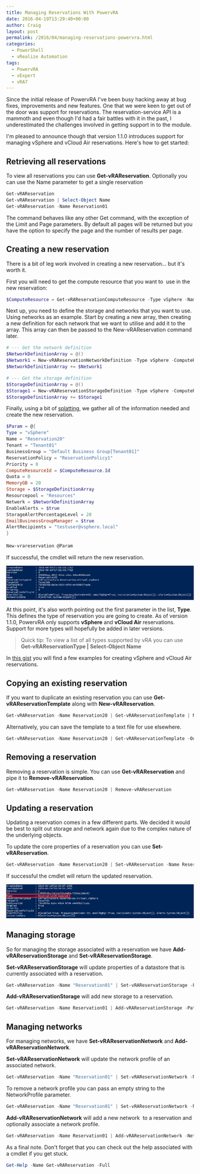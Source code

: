 ```yaml
---
title: Managing Reservations With PowervRA
date: 2016-04-19T13:29:40+00:00
author: Craig
layout: post
permalink: /2016/04/managing-reservations-powervra.html
categories:
  - PowerShell
  - vRealize Automation
tags:
  - PowervRA
  - vExpert
  - vRA7
---
```

Since the initial release of PowervRA I've been busy hacking away at bug fixes, improvements and new features. One that we were keen to get out of the door was support for reservations. The reservation-service API is a mammoth and even though I'd had a fair battles with it in the past, I underestimated the challenges involved in getting support in to the module.

I'm pleased to announce though that version 1.1.0 introduces support for managing vSphere and vCloud Air reservations. Here's how to get started:

<!--more-->

## Retrieving all reservations

To view all reservations you can use **Get-vRAReservation**. Optionally you can use the Name parameter to get a single reservation

```PowerShell
Get-vRAReservation
Get-vRAReservation | Select-Object Name
Get-vRAReservation -Name Reservation01
```

The command behaves like any other Get command, with the exception of the Limit and Page parameters. By default all pages will be returned but you have the option to specify the page and the number of results per page.

## Creating a new reservation

There is a bit of leg work involved in creating a new reservation... but it's worth it.

First you will need to get the compute resource that you want to  use in the new reservation:

```PowerShell
$ComputeResource = Get-vRAReservationComputeResource -Type vSphere -Name "Cluster01 (vCenter)"
```

Next up, you need to define the storage and networks that you want to use. Using networks as an example. Start by creating a new array, then creating a new definition for each network that we want to utilise and add it to the array. This array can then be passed to the New-vRAReservation command later.

```PowerShell
# --- Get the network definition
$NetworkDefinitionArray = @()
$Network1 = New-vRAReservationNetworkDefinition -Type vSphere -ComputeResourceId $ComputeResource.Id -NetworkPath "VM Network" -NetworkProfile "Test" -Verbose
$NetworkDefinitionArray += $Network1
```

```PowerSHell
# --- Get the storage definition
$StorageDefinitionArray = @()
$Storage1 = New-vRAReservationStorageDefinition -Type vSphere -ComputeResourceId $ComputeResource.Id -Path "NFS001" -ReservedSizeGB 10 -Priority 0 -Verbose
$StorageDefinitionArray += $Storage1
```

Finally, using a bit of <a href="https://technet.microsoft.com/en-us/magazine/gg675931.aspx" target="_blank">splatting</a>, we gather all of the information needed and create the new reservation.

```PowerShell
$Param = @{
Type = "vSphere"
Name = "Reservation20"
Tenant = "Tenant01"
BusinessGroup = "Default Business Group[Tenant01]"
ReservationPolicy = "ReservationPolicy1"
Priority = 0
ComputeResourceId = $ComputeResource.Id
Quota = 0
MemoryGB = 20
Storage = $StorageDefinitionArray
Resourcepool = "Resources"
Network = $NetworkDefinitionArray
EnableAlerts = $true
StorageAlertPercentageLevel = 20
EmailBusinessGroupManager = $true
AlertRecipients = "testuser@vsphere.local"
}

New-vrareservation @Param
```

If successful, the cmdlet will return the new reservation.

![new-reservation](/assets/images/new-reservation.png)

At this point, it's also worth pointing out the first parameter in the list, **Type**. This defines the type of reservation you are going to create. As of version 1.1.0, PowervRA only supports **vSphere** and **vCloud Air** reservations. Support for more types will hopefully be added in later versions.

> Quick tip: To view a list of all types supported by vRA you can use **Get-vRAReservationType | Select-Object Name**

In [this gist](https://gist.github.com/chelnak/863c61425685e87ca060f27295c3dafa) you will find a few examples for creating vSphere and vCloud Air reservations.

## Copying an existing reservation

If you want to duplicate an existing reservation you can use **Get-vRAReservationTemplate** along with **New-vRAReservation**.

```PowerShell
Get-vRAReservation -Name Reservation20 | Get-vRAReservationTemplate | New-vRAReservation -NewName CopiedReservation01
```

Alternatively, you can save the template to a text file for use elsewhere.

```PowerShell
Get-vRAReservation -Name Reservation20 | Get-vRAReservationTemplate -OutFile C:\Reservations\Reservation.json
```

## Removing a reservation

Removing a reservation is simple. You can use **Get-vRAReservation** and pipe it to **Remove-vRAReservation**.

```PowerSHell
Get-vRAReservation -Name Reservation20 | Remove-vRAReservation
```

## Updating a reservation

Updating a reservation comes in a few different parts. We decided it would be best to split out storage and network again due to the complex nature of the underlying objects.

To update the core properties of a reservation you can use **Set-vRAReservation**.

```PowerShell
Get-vRAReservation -Name Reservation20 | Set-vRAReservation -Name Reservation20-Updated
```

If successful the cmdlet will return the updated reservation.

![updated-reservation](/assets/images/updated-reservation.png)

## Managing storage

So for managing the storage associated with a reservation we have **Add-vRAReservationStorage** and **Set-vRAReservationStorage**.

**Set-vRAReservationStorage** will update properties of a datastore that is currently associated with a reservation.

```PowerShell
Get-vRAReservation -Name "Reservation01" | Set-vRAReservationStorage -Path "Datastore01"  -ReservedSizeGB 20 -Priority 10
```

**Add-vRAReservationStorage** will add new storage to a reservation.

```PowerShell
Get-vRAReservation -Name Reservation01 | Add-vRAReservationStorage -Path "Datastore01" -ReservedSizeGB 500 -Priority 1
```

## Managing networks

For managing networks, we have **Set-vRAReservationNetwork** and **Add-vRAReservationNetwork**.

**Set-vRAReservationNetwork** will update the network profile of an associated network.

```PowerShell
Get-vRAReservation -Name "Reservation01" | Set-vRAReservationNetwork -NetworkPath "VM Network" -NetworkProfile "Test Profile 1"
```

To remove a network profile you can pass an empty string to the NetworkProfile parameter.

```PowerShell
Get-vRAReservation -Name "Reservation01" | Set-vRAReservationNetwork -NetworkPath "VM Network" -NetworkProfile ""
```

**Add-vRAReservationNetwork** will add a new network  to a reservation and optionally associate a network profile.

```PowerShell
Get-vRAReservation -Name Reservation01 | Add-vRAReservationNetwork -NetworkPath "DMZ" -NetworkProfile "DMZ-Profile"
```

As a final note. Don't forget that you can check out the help associated with a cmdlet if you get stuck.

```PowerShell
Get-Help -Name Get-vRAReservation -Full
```
